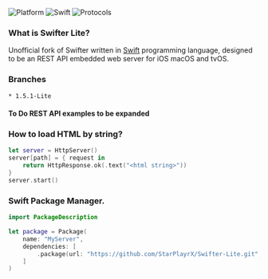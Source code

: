 ![Platform](https://img.shields.io/badge/Platform-iOS%20&%20macOS%20&%20tvOS-4BC51D.svg?style=flat)
![Swift](https://img.shields.io/badge/Swift-5.1-4BC51D.svg?style=flat)
![Protocols](https://img.shields.io/badge/Protocols-HTTP%201.1-4BC51D.svg?style=flat)


### What is Swifter Lite?

Unofficial fork of Swifter written in [Swift](https://developer.apple.com/swift/) programming language, designed to be an REST API embedded web server for iOS macOS and tvOS.

### Branches
`* 1.5.1-Lite`

#### To Do REST API examples to be expanded

### How to load HTML by string?
```swift
let server = HttpServer()
server[path] = { request in
    return HttpResponse.ok(.text("<html string>"))
}
server.start()
```

### Swift Package Manager.
```swift
import PackageDescription

let package = Package(
    name: "MyServer",
    dependencies: [
        .package(url: "https://github.com/StarPlayrX/Swifter-Lite.git", .upToNextMajor(from: "1.5.1"))
    ]
)
```
